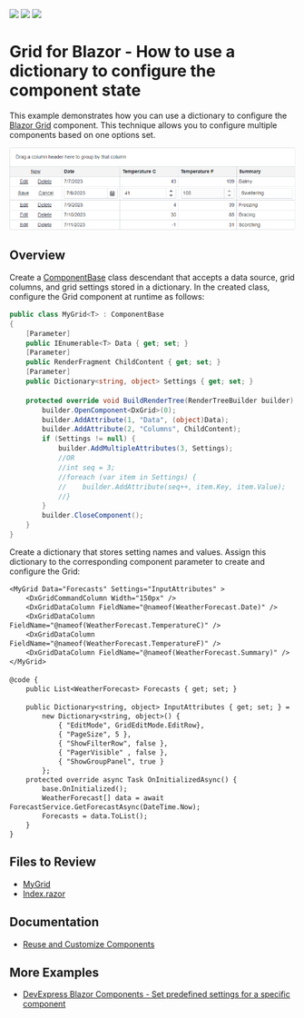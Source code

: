 <!-- default badges list -->
![](https://img.shields.io/endpoint?url=https://codecentral.devexpress.com/api/v1/VersionRange/260013606/22.1.3%2B)
[![](https://img.shields.io/badge/Open_in_DevExpress_Support_Center-FF7200?style=flat-square&logo=DevExpress&logoColor=white)](https://supportcenter.devexpress.com/ticket/details/T907025)
[![](https://img.shields.io/badge/📖_How_to_use_DevExpress_Examples-e9f6fc?style=flat-square)](https://docs.devexpress.com/GeneralInformation/403183)
<!-- default badges end -->
# Grid for Blazor - How to use a dictionary to configure the component state

This example demonstrates how you can use a dictionary to configure the [Blazor Grid](https://docs.devexpress.com/Blazor/403143/components/grid) component. This technique allows you to configure multiple components based on one options set.

![Use a Dictionary to Configure the Component State](/image.png)

## Overview

Create a [ComponentBase](https://docs.microsoft.com/en-us/dotnet/api/microsoft.aspnetcore.components.componentbase?view=aspnetcore-3.1) class descendant that accepts a data source, grid columns, and grid settings stored in a dictionary. In the created class, configure the Grid component at runtime as follows:

```cs
public class MyGrid<T> : ComponentBase
{
    [Parameter]
    public IEnumerable<T> Data { get; set; }
    [Parameter]
    public RenderFragment ChildContent { get; set; }
    [Parameter]
    public Dictionary<string, object> Settings { get; set; }

    protected override void BuildRenderTree(RenderTreeBuilder builder) {
        builder.OpenComponent<DxGrid>(0);
        builder.AddAttribute(1, "Data", (object)Data);
        builder.AddAttribute(2, "Columns", ChildContent);
        if (Settings != null) {
            builder.AddMultipleAttributes(3, Settings);
            //OR
            //int seq = 3;
            //foreach (var item in Settings) {
            //    builder.AddAttribute(seq++, item.Key, item.Value);
            //}
        }
        builder.CloseComponent();
    }
}
```

Create a dictionary that stores setting names and values. Assign this dictionary to the corresponding component parameter to create and configure the Grid:

```razor
<MyGrid Data="Forecasts" Settings="InputAttributes" >
	<DxGridCommandColumn Width="150px" />
	<DxGridDataColumn FieldName="@nameof(WeatherForecast.Date)" />
	<DxGridDataColumn FieldName="@nameof(WeatherForecast.TemperatureC)" />
	<DxGridDataColumn FieldName="@nameof(WeatherForecast.TemperatureF)" />
	<DxGridDataColumn FieldName="@nameof(WeatherForecast.Summary)" />
</MyGrid>

@code {
    public List<WeatherForecast> Forecasts { get; set; }

    public Dictionary<string, object> InputAttributes { get; set; } =
        new Dictionary<string, object>() {
            { "EditMode", GridEditMode.EditRow},
			{ "PageSize", 5 },
			{ "ShowFilterRow", false },
			{ "PagerVisible" , false },
			{ "ShowGroupPanel", true }
		};
    protected override async Task OnInitializedAsync() {
        base.OnInitialized();
        WeatherForecast[] data = await ForecastService.GetForecastAsync(DateTime.Now);
        Forecasts = data.ToList();
    }
}
```
 
## Files to Review

- [MyGrid](./CS/DxBlazorApp/Components/MyGrid.cs)
- [Index.razor](./CS/DxBlazorApp/Pages/Index.razor)

## Documentation

* [Reuse and Customize Components](https://docs.devexpress.com/Blazor/401753/common-concepts/customize-and-reuse-components)

## More Examples

* [DevExpress Blazor Components - Set predefined settings for a specific component](https://github.com/DevExpress-Examples/blazor-default-settings)
